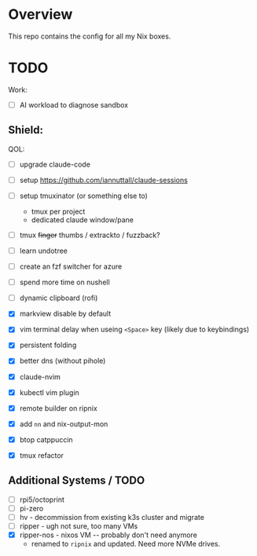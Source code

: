 # Overview
This repo contains the config for all my Nix boxes.

# TODO
Work:
- [ ] AI workload to diagnose sandbox

Shield:
- 
QOL:
- [ ] upgrade claude-code
- [ ] setup https://github.com/iannuttall/claude-sessions
- [ ] setup tmuxinator (or something else to)
  - tmux per project 
  - dedicated claude window/pane
- [ ] tmux ~~finger~~ thumbs / extrackto / fuzzback?
- [ ] learn undotree
- [ ] create an fzf switcher for azure
- [ ] spend more time on nushell
- [ ] dynamic clipboard (rofi)
- [X] markview disable by default
- [X] vim terminal delay when useing `<Space>` key (likely due to keybindings)
- [X] persistent folding
- [X] better dns (without pihole)
- [X] claude-nvim
- [X] kubectl vim plugin
- [X] remote builder on ripnix
- [X] add `nn` and nix-output-mon
- [X] btop catppuccin
- [X] tmux refactor


## Additional Systems / TODO
- [ ] rpi5/octoprint
- [ ] pi-zero
- [ ] hv - decommission from existing k3s cluster and migrate
- [ ] ripper - ugh not sure, too many VMs
- [x] ripper-nos - nixos VM -- probably don't need anymore
    - renamed to `ripnix` and updated. Need more NVMe drives.
